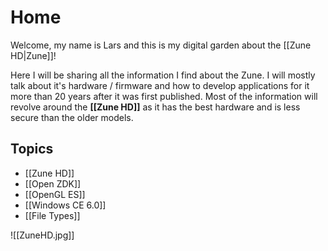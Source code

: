 # Home
Welcome,
my name is Lars and this is my digital garden about the [[Zune HD|Zune]]!

Here I will be sharing all the information I find about the Zune. I will mostly talk about it's hardware / firmware and how to develop applications for it more than 20 years after it was first published. Most of the information will revolve around the **[[Zune HD]]** as it has the best hardware and is less secure than the older models. 

## Topics
- [[Zune HD]]
- [[Open ZDK]]
- [[OpenGL ES]]
- [[Windows CE 6.0]]
- [[File Types]]


![[ZuneHD.jpg]]
